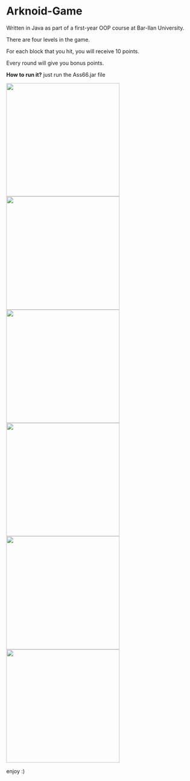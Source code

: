 # Arknoid-Game
Written in Java as part of a first-year OOP course at Bar-Ilan University.

There are four levels in the game.

For each block that you hit, you will receive 10 points.

Every round will give you bonus points.

**How to run it?** 
just run the Ass66.jar file

<img src="https://github.com/omerabargel8/Arknoid-Game/blob/master/src/level1.png?raw=true" width="300" height="300"> <img src="https://github.com/omerabargel8/Arknoid-Game/blob/master/src/level2.png?raw=true?raw=true" width="300" height="300"><img src="https://github.com/omerabargel8/Arknoid-Game/blob/master/src/level3.png?raw=true?raw=true" width="300" height="300"><img src="https://github.com/omerabargel8/Arknoid-Game/blob/master/src/level4.png?raw=true" width="300" height="300"> <img src="https://github.com/omerabargel8/Arknoid-Game/blob/master/src/gameover.png?raw=true" width="300" height="300"> <img src="https://github.com/omerabargel8/Arknoid-Game/blob/master/src/win.png?raw=true" width="300" height="300">

enjoy :)
